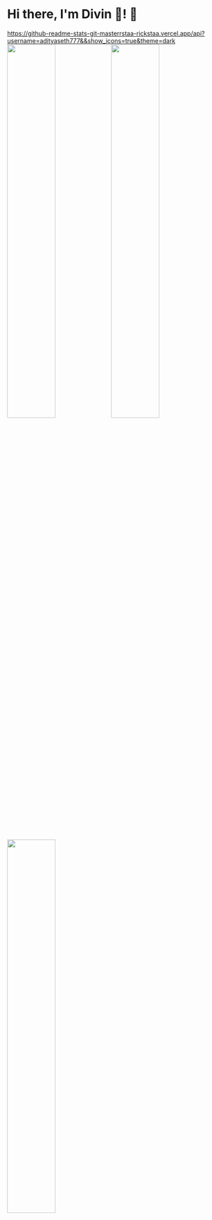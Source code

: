# Hi there, I'm Divin 🤠! 👋
https://github-readme-stats-git-masterrstaa-rickstaa.vercel.app/api?username=adityaseth777&&show_icons=true&theme=dark
<img align="left" width="47%" src="https://github-readme-stats-git-masterrstaa-rickstaa.vercel.app/api?username=adityaseth777&&show_icons=true&theme=dark"/>
<img align="left" width="47%" src="https://github-readme-stats.vercel.app/api?username=aimedivin&show_icons=true&theme=radical"/>
<img width="47%"  align="left" src="https://github-readme-stats.vercel.app/api/top-langs/?username=aimedivin&layout=compact" />
